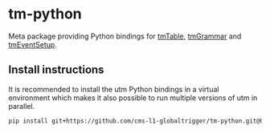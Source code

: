 # tm-python

Meta package providing Python bindings for [tmTable](https://github.com/cms-l1-globaltrigger/tm-table), [tmGrammar](https://github.com/cms-l1-globaltrigger/tm-grammar) and [tmEventSetup](https://github.com/cms-l1-globaltrigger/tm-eventsetup).

## Install instructions

It is recommended to install the utm Python bindings in a virtual environment
which makes it also possible to run multiple versions of utm in parallel.

```bash
pip install git+https://github.com/cms-l1-globaltrigger/tm-python.git@0.7.3
```
